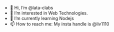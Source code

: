 - 👋 Hi, I’m @lata-clabs
- 👀 I’m interested in Web Technologies.
- 🌱 I’m currently learning Nodejs
- 📫 How to reach me: My insta handle is @liv1110

<!---
lata-clabs/lata-clabs is a ✨ special ✨ repository because its `README.md` (this file) appears on your GitHub profile.
You can click the Preview link to take a look at your changes.
--->
